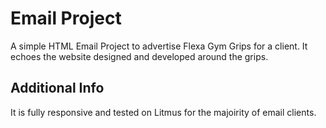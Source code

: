 # Email Project 
 
A simple HTML Email Project to advertise Flexa Gym Grips for a client. It echoes the website designed and developed around the grips.

## Additional Info

It is fully responsive and tested on Litmus for the majoirity of email clients.
